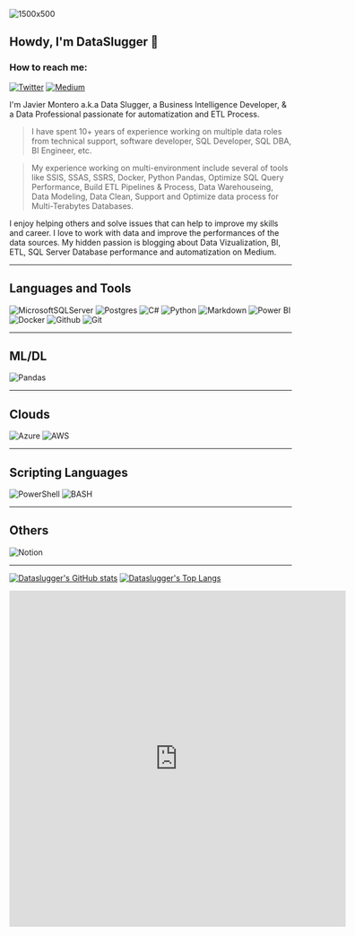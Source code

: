 ![1500x500](https://user-images.githubusercontent.com/15751283/110406389-c0c37380-8047-11eb-823a-57cc48d163f3.jpg)
<!-- 
<img src="/images/1500x500.jpg" />

    [![DataSlugger's GitHub stats](https://github-readme-stats.vercel.app/api?username=dataslugger&show_icons=true&theme=onedark)](https://github.com/dataslugger/github-readme-stats)
[![Top Langs](https://github-readme-stats.vercel.app/api/top-langs/?username=dataslugger&langs_count=8&layout=compact)](https://github.com/dataslugger/github-readme-stats)
-->
<!--
**DataSlugger/dataslugger** is a ✨ _special_ ✨ repository because its `README.md` (this file) appears on your GitHub profile.

Here are some ideas to get you started:

- 🔭 I’m currently working on ...
- 🌱 I’m currently learning ...
- 👯 I’m looking to collaborate on ...
- 🤔 I’m looking for help with ...
- 💬 Ask me about ...
- 📫 How to reach me: ...
- 😄 Pronouns: ...
- ⚡ Fun fact: ...
-->

<!--  <p> Welcome to my Profile! 👋 </br> -->
## Howdy, I'm DataSlugger 👋

### How to reach me:


[![Twitter](https://img.shields.io/badge/-Twitter-%231DA1F2?logo=twitter&logoColor=#1DA1F2&Style=for-the-badge&logoWidth=75)](https://twitter.com/dataslugger) [![Medium](https://img.shields.io/badge/-Medium-%23000000?Style=for-the-badge&logo=medium&logoWidth=30)](https://medium.com/@jmontero19)

I'm Javier Montero a.k.a Data Slugger, a Business Intelligence Developer, & a Data Professional passionate for automatization and ETL Process. 

> I have spent 10+ years of experience working on multiple data roles from technical support, software developer, SQL Developer, SQL DBA, BI Engineer, etc.

> My experience working on multi-environment include several of tools like SSIS, SSAS, SSRS, Docker, Python Pandas, Optimize SQL Query Performance, Build ETL Pipelines & Process, Data Warehouseing, Data Modeling, Data Clean, Support and Optimize data process for Multi-Terabytes Databases.

I enjoy helping others and solve issues that can help to improve my skills and career.
I love to work with data and improve the performances of the data sources.
My hidden passion is blogging about Data Vizualization, BI, ETL, SQL Server Database performance and automatization on Medium.

---
## Languages and Tools

![MicrosoftSQLServer](https://img.shields.io/badge/Microsoft%20SQL%20Sever-CC2927?style=for-the-badge&logo=microsoft%20sql%20server&logoColor=white) ![Postgres](https://img.shields.io/badge/postgres-%23316192.svg?style=for-the-badge&logo=postgresql&logoColor=white) 	![C#](https://img.shields.io/badge/c%23-%23239120.svg?style=for-the-badge&logo=c-sharp&logoColor=white) ![Python](https://img.shields.io/badge/python-3670A0?style=for-the-badge&logo=python&logoColor=ffdd54) ![Markdown](https://img.shields.io/badge/markdown-%23000000.svg?style=for-the-badge&logo=markdown&logoColor=white) ![Power BI](https://img.shields.io/badge/-POWER%20BI-%23F2C811?Style=for-the-badge&logo=powerbi&logoColor=white) ![Docker](https://img.shields.io/badge/DOCKER-%232496ED.svg?Style=for-the-badge&logo=docker&logoColor=white) ![Github](https://img.shields.io/badge/-Github-%23181717?Style=for-the-badge&logo=github) ![Git](https://img.shields.io/badge/-Git-%23F05032?Style=for-the-badge&logo=git&logoColor=white&logoWidth=50)

---

## ML/DL
![Pandas](https://img.shields.io/badge/pandas-%23150458.svg?style=for-the-badge&logo=pandas&logoColor=white)

---

## Clouds

![Azure](https://img.shields.io/badge/azure-%230072C6.svg?style=for-the-badge&logo=azure-devops&logoColor=white) ![AWS](https://img.shields.io/badge/AWS-%23FF9900.svg?style=for-the-badge&logo=amazon-aws&logoColor=white)

---
## Scripting Languages
![PowerShell](https://img.shields.io/badge/PowerShell-blue?style=for-the-badge&logo=powershell&logocolor=White) ![BASH](https://img.shields.io/badge/-Bash-%23F05032?Style=for-the-badge&logo=bash)

---

## Others
![Notion](https://img.shields.io/badge/Notion-%23000000.svg?style=for-the-badge&logo=notion&logoColor=white)

---
[![Dataslugger's GitHub stats](https://github-readme-stats.vercel.app/api?username=dataslugger&count_private=true&show_icons=true&theme=tokyonight)](https://github.com/dataslugger/dataslugger)
[![Dataslugger's Top Langs](https://github-readme-stats.vercel.app/api/top-langs?username=dataslugger&langs_count=8&theme=onedark)](https://github.com/dataslugger/dataslugger)
<div align="center">
<a href="https://github.com/dataslugger/dataslugger">
<iframe width="600" height="600" src="https://ionicabizau.github.io/github-profile-languages/api.html?dataslugger" frameborder="0"></iframe>
</a>
</div>
<!--
<div align="center">
<a href="https://github.com/dataslugger/github-readme-stats">
  <img align="center" src="https://github-readme-stats.vercel.app/api?username=dataslugger&show_icons=true&theme=onedark" />
</a>

<a href="https://github.com/dataslugger/github-readme-stats">
<iframe width="600" height="600" src="https://ionicabizau.github.io/github-profile-languages/api.html?dataslugger" frameborder="0"></iframe>
  <img align="center" src="https://github-readme-stats.vercel.app/api/top-langs/?username=dataslugger&langs_count=8&layout=compact" />
</a>
</div>
-->

<p></p>

<p></p>

<!-- Actual text 
You can find me on [![Twitter][1.2]][1], or on [![LinkedIn][2.2]][2].
-->

<!-- Icons 
[1.2]: ![twitter](https://user-images.githubusercontent.com/15751283/109595548-5c9a3000-7ada-11eb-84ac-8cc03d376365.png) 
[2.2]: ![linkedin](https://user-images.githubusercontent.com/15751283/109595719-af73e780-7ada-11eb-8c7b-095f46034503.png)

-->
<!-- Links to your social media accounts 
[1]: https://twitter.com/dataslugger
[2]: https://www.linkedin.com/in/jmonterohn/

-->
